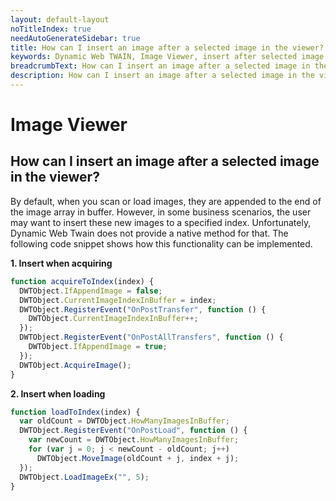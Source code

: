 ```yaml
---
layout: default-layout
noTitleIndex: true
needAutoGenerateSidebar: true
title: How can I insert an image after a selected image in the viewer?
keywords: Dynamic Web TWAIN, Image Viewer, insert after selected image, insert
breadcrumbText: How can I insert an image after a selected image in the viewer?
description: How can I insert an image after a selected image in the viewer?
---
```


# Image Viewer

## How can I insert an image after a selected image in the viewer?

By default, when you scan or load images, they are appended to the end of the image array in buffer. However, in some business scenarios, the user may want to insert these new images to a specified index. Unfortunately, Dynamic Web Twain does not provide a native method for that. The following code snippet shows how this functionality can be implemented.

<strong>1. Insert when acquiring</strong>

```javascript
function acquireToIndex(index) {
  DWTObject.IfAppendImage = false;
  DWTObject.CurrentImageIndexInBuffer = index;
  DWTObject.RegisterEvent("OnPostTransfer", function () {
    DWTObject.CurrentImageIndexInBuffer++;
  });
  DWTObject.RegisterEvent("OnPostAllTransfers", function () {
    DWTObject.IfAppendImage = true;
  });
  DWTObject.AcquireImage();
}
```

<strong>2. Insert when loading</strong>

```javascript
function loadToIndex(index) {
  var oldCount = DWTObject.HowManyImagesInBuffer;
  DWTObject.RegisterEvent("OnPostLoad", function () {
    var newCount = DWTObject.HowManyImagesInBuffer;
    for (var j = 0; j < newCount - oldCount; j++)
      DWTObject.MoveImage(oldCount + j, index + j);
  });
  DWTObject.LoadImageEx("", 5);
}
```
